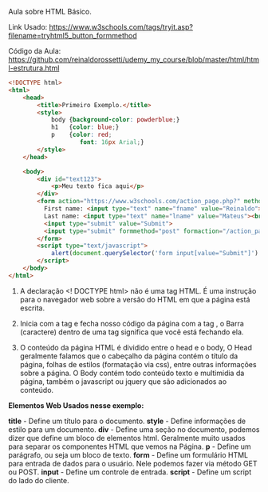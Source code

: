 
Aula sobre HTML Básico.

Link Usado:
https://www.w3schools.com/tags/tryit.asp?filename=tryhtml5_button_formmethod

Código da Aula:
https://github.com/reinaldorossetti/udemy_my_course/blob/master/html/html-estrutura.html

```HTML
<!DOCTYPE html>
<html>
    <head>
        <title>Primeiro Exemplo.</title>
        <style>
            body {background-color: powderblue;}
            h1   {color: blue;}
            p    {color: red;
                    font: 16px Arial;}
        </style>
    </head>

    <body>
        <div id="text123">
            <p>Meu texto fica aqui</p>
        </div>
        <form action="https://www.w3schools.com/action_page.php?" method="get">
          First name: <input type="text" name="fname" value="Reinaldo"><br>
          Last name: <input type="text" name="lname" value="Mateus"><br>
          <input type="submit" value="Submit">
          <input type="submit" formmethod="post" formaction="/action_page_post.php" value="Submit using POST">
        </form>
        <script type="text/javascript">
            alert(document.querySelector('form input[value="Submit"]').click())
        </script>
    </body>
</html>
```

1. A declaração <! DOCTYPE html> não é uma tag HTML. É uma instrução para o navegador web sobre a versão do HTML em que a página está escrita.

2. Inicia com a tag <html> e fecha nosso código da página com a tag </html>, o Barra (caractere)  dentro de uma tag significa que você está fechando ela.

3. O conteúdo da página HTML é dividido entre o head e o body, O Head geralmente falamos que o cabeçalho da página contém o título da página, folhas de estilos (formatação via css), entre outras informações sobre a página.
O Body contém todo conteúdo texto e multimidia da página, também o javascript ou jquery que são adicionados ao conteúdo.


**Elementos Web Usados nesse exemplo:**

**title** - Define um título para o documento.
**style** - Define informações de estilo para um documento.
**div** - Define uma seção no documento, podemos dizer que define um bloco de elementos html. Geralmente muito usados para separar os componentes HTML que vemos na Página. 
**p** - Define um parágrafo, ou seja um bloco de texto.
**form** - Define um formulário HTML para entrada de dados para o usuário. Nele podemos fazer via método GET ou POST.
**input** - Define um controle de entrada.
**script** - Define um script do lado do cliente.
